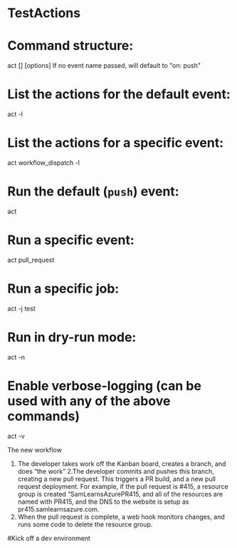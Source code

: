 # TestActions

# Command structure:
act [<event>] [options]
If no event name passed, will default to "on: push"

# List the actions for the default event:
act -l

# List the actions for a specific event:
act workflow_dispatch -l

# Run the default (`push`) event:
act

# Run a specific event:
act pull_request

# Run a specific job:
act -j test

# Run in dry-run mode:
act -n

# Enable verbose-logging (can be used with any of the above commands)
act -v



The new workflow
1. The developer takes work off the Kanban board, creates a branch, and does “the work”
2.The developer commits and pushes this branch, creating a new pull request. This triggers a PR build, and a new pull request deployment. For example, if the pull request is #415, a resource group is created “SamLearnsAzurePR415, and all of the resources are named with PR415, and the DNS to the website is setup as pr415.samlearnsazure.com.
3. When the pull request is complete, a web hook monitors changes, and runs some code to delete the resource group.

#Kick off a dev environment

